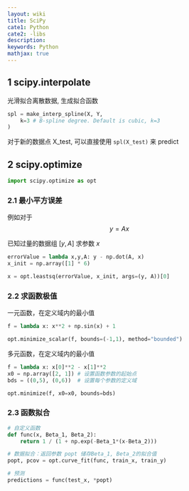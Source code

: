 ```yaml
---
layout: wiki
title: SciPy
cate1: Python
cate2: -libs
description: 
keywords: Python
mathjax: true
---
```


## 1 scipy.interpolate
光滑拟合离散数据, 生成拟合函数
```py
spl = make_interp_spline(X, Y, 
    k=3 # B-spline degree. Default is cubic, k=3
)
```
对于新的数据点 X_test, 可以直接使用 `spl(X_test)` 来 predict

## 2 scipy.optimize
```py
import scipy.optimize as opt
```

### 2.1 最小平方误差
例如对于 $$y=Ax$$

已知过量的数据组 $[y, A]$ 求参数 $x$
```py
errorValue = lambda x,y,A: y - np.dot(A, x)
x_init = np.array([1] * 6)

x = opt.leastsq(errorValue, x_init, args=(y, A))[0]
```

### 2.2 求函数极值
一元函数，在定义域内的最小值
```py
f = lambda x: x**2 + np.sin(x) + 1

opt.minimize_scalar(f, bounds=(-1,1), method="bounded")
```
多元函数，在定义域内的最小值
```py
f = lambda x: x[0]**2 - x[1]**2
x0 = np.array([2, 1]) # 设置函数参数的起始点
bds = ((0,5), (0,6))  # 设置每个参数的定义域

opt.minimize(f, x0=x0, bounds=bds)
```

### 2.3 函数拟合
```py
# 自定义函数
def func(x, Beta_1, Beta_2):
    return 1 / (1 + np.exp(-Beta_1*(x-Beta_2)))

# 数据拟合：返回参数 popt 储存Beta_1, Beta_2的拟合值
popt, pcov = opt.curve_fit(func, train_x, train_y)

# 预测
predictions = func(test_x, *popt)
```
